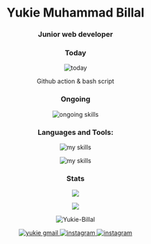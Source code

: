 <h1 align="center">Yukie Muhammad Billal</h1>
<h3 align="center">Junior web developer</h3>
<h3 align="center">Today</h3>
<p align="center">
  <img src="https://skillicons.dev/icons?i=bash,github" alt="today" />
  <p align="center">Github action & bash script</p>
</p>


<h3 align="center">Ongoing</h3>
<p align="center">
  <img src="https://skillicons.dev/icons?i=typescript,c,cpp,bash,docker,linux,mongodb,neovim,django,postgres&perline=10" alt="ongoing skills" />
</p>

<h3 align="center">Languages and Tools:</h3>
<p align="center">
  <img src="https://skillicons.dev/icons?i=css,html,sass,tailwindcss,bootstrap,javascript,react,vue,nuxt,nodejs&perline=10" alt="my skills" />
</p>
<p align="center">
  <img src="https://skillicons.dev/icons?i=python,flask,mysql,vscode,postman,git,github&perline=10" alt="my skills" />
</p>

<div align="center">
  <h3>Stats</h3>

  <p>
  <picture>
    <source
      srcset="https://github-readme-stats.vercel.app/api/top-langs?username=yukie-billal&show_icons=true&locale=en&layout=compact&theme=radical&hide_border=true"
      media="(prefers-color-scheme: dark)"
    />
    <source
      srcset="https://github-readme-stats.vercel.app/api/top-langs?username=yukie-billal&show_icons=true"
      media="(prefers-color-scheme: light), (prefers-color-scheme: no-preference)"
    />
    <img src="https://github-readme-stats.vercel.app/api/top-langs?username=yukie-billal&show_icons=true" />
  </picture>
  </p>
  <p>
    <picture>
      <source
        srcset="https://github-readme-stats.vercel.app/api?username=yukie-billal&show_icons=true&theme=radical&hide_border=true"
        media="(prefers-color-scheme: dark)"
      />
      <source
        srcset="https://github-readme-stats.vercel.app/api?username=yukie-billal&show_icons=true"
        media="(prefers-color-scheme: light), (prefers-color-scheme: no-preference)"
      />
      <img src="https://github-readme-stats.vercel.app/api?username=yukie-billal&show_icons=true" />
    </picture>
  </p>
  <p>
    <img src="https://github-readme-stats.vercel.app/api/wakatime?username=Yukie_billal&layout=compact&theme=radical&hide_border=true" alt="Yukie-Billal" />
  </p>
</div>

<p align="center">
  <a href="mailto:yukiembillal01@gmail.com">
    <img src="https://skillicons.dev/icons?i=gmail" alt="yukie gmail" />
  </a>
  <a href="https://www.instagram.com/yukie_m_billal/">
    <img src="https://skillicons.dev/icons?i=instagram" alt="instagram" />
  </a>
  <a href="https://www.linkedin.com/in/yukie-muhammad-billal-b3bb59271">
    <img src="https://skillicons.dev/icons?i=linkedin" alt="instagram" />
  </a>
</p>

